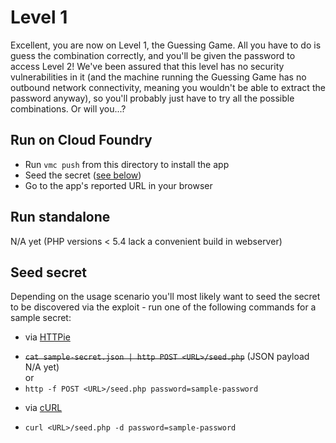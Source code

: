 # Level 1

Excellent, you are now on Level 1, the Guessing Game. All you
have to do is guess the combination correctly, and you'll be given
the password to access Level 2! We've been assured that this level
has no security vulnerabilities in it (and the machine running the
Guessing Game has no outbound network connectivity, meaning you
wouldn't be able to extract the password anyway), so you'll probably
just have to try all the possible combinations. Or will you...?

## Run on Cloud Foundry

- Run `vmc push` from this directory to install the app
- Seed the secret ([see below](#seed-secret))
- Go to the app's reported URL in your browser

## Run standalone

N/A yet (PHP versions < 5.4 lack a convenient build in webserver)

## Seed secret

Depending on the usage scenario you'll most likely want to seed the secret to be 
discovered via the exploit - run one of the following commands for a sample secret:

* via [HTTPie](https://github.com/jkbr/httpie)
 - ~~`cat sample-secret.json | http POST <URL>/seed.php`~~ (JSON payload N/A yet)  
or
 - `http -f POST <URL>/seed.php password=sample-password`

* via [cURL](http://curl.haxx.se/)
 - `curl <URL>/seed.php -d password=sample-password`
